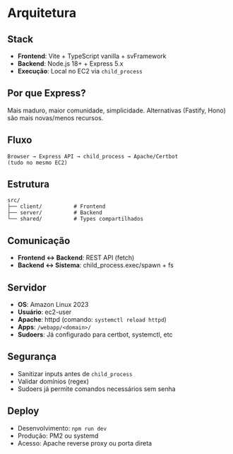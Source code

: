 # Arquitetura

## Stack

- **Frontend**: Vite + TypeScript vanilla + svFramework
- **Backend**: Node.js 18+ + Express 5.x
- **Execução**: Local no EC2 via `child_process`

## Por que Express?

Mais maduro, maior comunidade, simplicidade. Alternativas (Fastify, Hono) são mais novas/menos recursos.

## Fluxo

```
Browser → Express API → child_process → Apache/Certbot
(tudo no mesmo EC2)
```

## Estrutura

```
src/
├── client/          # Frontend
├── server/          # Backend
└── shared/          # Types compartilhados
```

## Comunicação

- **Frontend ↔ Backend**: REST API (fetch)
- **Backend ↔ Sistema**: child_process.exec/spawn + fs

## Servidor

- **OS**: Amazon Linux 2023
- **Usuário**: ec2-user
- **Apache**: httpd (comando: `systemctl reload httpd`)
- **Apps**: `/webapp/<domain>/`
- **Sudoers**: Já configurado para certbot, systemctl, etc

## Segurança

- Sanitizar inputs antes de `child_process`
- Validar domínios (regex)
- Sudoers já permite comandos necessários sem senha

## Deploy

- Desenvolvimento: `npm run dev`
- Produção: PM2 ou systemd
- Acesso: Apache reverse proxy ou porta direta
